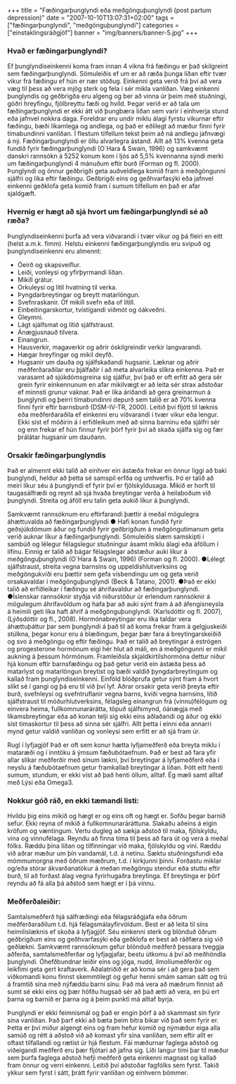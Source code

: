 +++
title = "Fæðingarþunglyndi eða meðgönguþunglyndi (post partum depression)"
date = "2007-10-10T13:07:31+02:00"
tags = ["fæðingarþunglyndi", "meðgönguþunglyndi"]
categories = ["einstaklingsráðgjöf"]
banner = "img/banners/banner-5.jpg"
+++

### Hvað er fæðingarþunglyndi?
Ef þunglyndiseinkenni koma fram innan 4 vikna frá fæðingu er það skilgreint sem fæðingarþunglyndi. Sömuleiðis ef um er að ræða þunga líðan eftir tvær vikur frá fæðingu ef hún er nær stöðug. Einkenni geta verið frá því að vera væg til þess að vera mjög sterk og fela í sér mikla vanlíðan. Væg einkenni þunglyndis og geðbrigða eru algeng og ber að vinna úr þeim með stuðningi, góðri hreyfingu, fjölbreyttu fæði og hvíld.
Þegar verið er að tala um fæðingarþunglyndi er ekki átt við þungbæra líðan sem varir í einhverja stund eða jafnvel nokkra daga. Foreldrar eru undir miklu álagi fyrstu vikurnar eftir fæðingu, bæði líkamlega og andlega, og það er eðlilegt að mæður finni fyrir tímabundinni vanlíðan. Í flestum tilfellum tekst þeim að ná andlegu jafnvægi á ný. Fæðingarþunglyndi er öllu alvarlegra ástand. Allt að 13% kvenna geta fundið fyrir fæðingarþunglyndi (O´Hara & Swain, 1996) og samkvæmt danskri rannsókn á 5252 konum kom í ljós að 5,5% kvennanna sýndi merki um fæðingarþunglyndi 4 mánuðum eftir burð (Forman og fl. 2000).
Þunglyndi og önnur geðbrigði geta auðveldlega komið fram á meðgöngunni sjálfri og líka eftir fæðingu. Geðbrigði eins og geðhvarfasýki eða jafnvel einkenni geðklofa geta komið fram í sumum tilfellum en það er afar sjaldgæft.

### Hvernig er hægt að sjá hvort um fæðingarþunglyndi sé að ræða?
Þunglyndiseinkenni þurfa að vera viðvarandi í tvær vikur og þá fleiri en eitt (helst a.m.k. fimm). Helstu einkenni fæðingarþunglyndis eru svipuð og þunglyndiseinkenni eru almennt:
- Óeirð og skapsveiflur.
- Leiði, vonleysi og yfirþyrmandi líðan.
- Mikill grátur.
- Orkuleysi og lítil hvatning til verka.
- Þyngdarbreytingar og breytt matarlöngun.
- Svefnraskanir. Of mikill svefn eða of lítill.
- Einbeitingarskortur, tvístígandi viðmót og óákveðni.
- Gleymni.
- Lágt sjálfsmat og lítið sjálfstraust.
- Ánægjusnauð tilvera.
- Einangrun.
- Hausverkir, magaverkir og aðrir óskilgreindir verkir langvarandi.
- Hægar hreyfingar og mikil deyfð.
- Hugsanir um dauða og sjálfskaðandi hugsanir.
Læknar og aðrir meðferðaraðilar eru þjálfaðir í að meta alvarleika slíkra einkenna. Það er varasamt að sjúkdómsgreina sig sjálfur, því það er oft erfitt að gera sér grein fyrir einkennunum en afar mikilvægt er að leita sér strax aðstoðar ef minnsti grunur vaknar. Það er líka áríðandi að gera greinarmun á þunglyndi og þeirri tímabundinni depurð sem talið er að 70% kvenna finni fyrir eftir barnsburð (DSM-IV-TR, 2000). Leitið því fljótt til læknis eða meðferðaraðila ef einkenni eru viðvarandi í tvær vikur eða lengur. Ekki síst ef móðirin á í erfiðleikum með að sinna barninu eða sjálfri sér og enn frekar ef hún finnur fyrir þörf fyrir því að skaða sjálfa sig og fær þrálátar hugsanir um dauðann.

### Orsakir fæðingarþunglyndis
Það er almennt ekki talið að einhver ein ástæða frekar en önnur liggi að baki þunglyndi, heldur að þetta sé samspil erfða og umhverfis. Þó er talið að meiri líkur séu á þunglyndi ef fyrir því er fjölskyldusaga. Mikið er horft til taugasálfræði og reynt að sjá hvaða breytingar verða á heilaboðum við þunglyndi. Streita og áföll eru talin geta aukið líkur á þunglyndi.

Samkvæmt rannsóknum eru eftirfarandi þættir á meðal mögulegra áhættuvalda að fæðingarþunglyndi
● Hafi konan fundið fyrir geðsjúkdómum áður og fundið fyrir geðbrigðum á meðgöngutímanum geta verið auknar líkur á fæðingarþunglyndi. Sömuleiðis slæm samskipti í sambúð og lélegur félagslegur stuðningur ásamt miklu álagi eða áföllum í lífinu. Einnig er talið að bágar félagslegar aðstæður auki líkur á meðgönguþunglyndi (O´Hara & Swain, 1996) (Forman og fl. 2000).
●Lélegt sjálfstraust, streita vegna barnsins og uppeldishlutverksins og meðgöngukvíði eru þættir sem gefa vísbendingu um og geta verið orsakavaldar í meðgönguþunglyndi (Beck & Tatano, 2001).
●Það er ekki talið að erfiðleikar í fæðingu sé áhrifavaldur að fæðingarþunglyndi.
●Íslenskar rannsóknir styðja við niðurstöður úr erlendum rannsóknir á mögulegum áhrifavöldum og hafa þar að auki sýnt fram á að áfengisneysla á heimili geti líka haft áhrif á meðgönguþunglyndi. (Karlsdóttir og fl. 2007), (Lýðsdóttir og fl., 2008).
Hormónabreytingar eru líka taldar vera áhættuþáttur þar sem þunglyndi á það til að koma frekar fram á gelgjuskeiði stúlkna, þegar konur eru á blæðingum, þegar þær fara á breytingarskeiðið og svo á meðgöngu og eftir fæðingu. Það er talið að breytingar á estrógen og progesterone hormónum eigi hér hlut að máli, en á meðgöngunni er mikil aukning á þessum hórmónum. Framleiðsla skjaldkirtilshormóna dettur niður hjá konum eftir barnsfæðingu og það getur verið ein ástæða þess að matarlyst og matarlöngun breytist og bæði valdið þyngdarbreytingum og kallað fram þunglyndiseinkenni. Einföld blóðprufa getur sýnt fram á hvort slíkt sé í gangi og þá eru til við því lyf.
Aðrar orsakir geta verið þreyta eftir burð, svefnleysi og svefntruflanir vegna barns, kvíði vegna barnsins, lítið sjálfstraust til móðurhlutverksins, félagsleg einangrun frá (vinnu)félögum og einvera heima, fullkomnunarárátta, töpuð sjálfsmynd, óánægja með líkamsbreytingar eða að konan telji sig ekki eins aðlaðandi og áður og ekki síst tímaskortur til þess að sinna sér sjálfri. Allt þetta í einni eða annarri mynd getur valdið vanlíðan og vonleysi sem erfitt er að sjá fram úr.

Rugl í lyfjagjöf
Það er oft sem konur hætta lyfjameðferð eða breyta miklu í mataræði og í inntöku á ýmsum fæðubótaefnum. Það er best að fara yfir allar slíkar meðferðir með sínum lækni, því breytingar á lyfjameðferð eða í neyslu á fæðubótaefnum getur framkallað breytingar á líðan. Þótt eitt henti sumum, stundum, er ekki víst að það henti öllum, alltaf. Ég mæli samt alltaf með Lýsi eða Omega3.

### Nokkur góð ráð, en ekki tæmandi listi:
Hvíldu þig eins mikið og hægt er og eins oft og hægt er. Sofðu þegar barnið sefur.
Ekki reyna of mikið á fullkomnunaráráttuna. Slakaðu aðeins á eigin kröfum og væntingum.
Vertu dugleg að sækja aðstoð til maka, fjölskyldu, vina og vinnufélaga.
Reyndu að finna tíma til þess að fara út og vera á meðal fólks.
Ræddu þína líðan og tilfinningar við maka, fjölskyldu og vini.
Ræddu við aðrar mæður um þín vandamál, t.d. á netinu.
Sæktu stuðningsfundi eða mömmumorgna með öðrum mæðrum, t.d. í kirkjunni þinni.
Forðastu miklar og/eða stórar ákvarðanatökur á meðan meðgöngu stendur eða stuttu eftir burð, til að forðast álag vegna fyrirhugaðra breytinga.
Ef breytinga er þörf reyndu að fá alla þá aðstoð sem hægt er í þá vinnu.

### Meðferðaleiðir:
Samtalsmeðferð hjá sálfræðingi eða félagsráðgjafa eða öðrum meðferðaraðilum t.d. hjá félagsmálayfirvöldum. Best er að leita til síns heimilislæknis ef skoða á lyfjagjöf. Séu einkenni sterk og blönduð öðrum geðbrigðum eins og geðhvarfasýki eða geðklofa er best að ráðfæra sig við geðlækni.
Samkvæmt rannsóknum gefur blönduð meðferð þessara tveggja aðferða, samtalsmeðferðar og lyfjagjafar, bestu útkomu á því að meðhöndla þunglyndi.
Óhefðbundnar leiðir eins og jóga, nudd, ilmolíumeðferðir og leikfimi geta gert kraftaverk. Aðalatriðið er að koma sér í að gera það sem viðkomandi konu finnst skemmtilegt og gefur henni smám saman sátt og trú á framtíð sína með nýfæddu barni sínu. Það má vera að mæðrum finnist að sumt sé ekki eins og þær höfðu hugsað sér að það ætti að vera, en þú ert þarna og barnið er þarna og á þeim punkti má alltaf byrja.

Þunglyndi er ekki feimnismál og það er engin þörf á að skammast sín fyrir sína vanlíðan. Það þarf ekki að bæta þeim bitra bikar við það sem fyrir er. Þetta er því miður algengt eins og fram hefur komið og nýmæður eiga alla samúð og rétt á aðstoð við að komast yfir sína vanlíðan, sem eftir allt er oftast tilfallandi og rætist úr hjá flestum. Fái mæðurnar faglega aðstoð og viðeigandi meðferð eru þær fljótari að jafna sig. Líði langur tími þar til mæður sem þurfa faglega aðstoð hefji meðferð geta einkenni magnast og kallað fram önnur og verri einkenni. Leitið því aðstoðar fagfólks sem fyrst. Takið ykkur sem fyrst í sátt, þrátt fyrir vanlíðan og einhvern bömmer.

